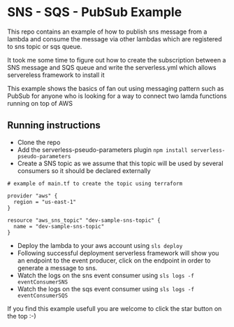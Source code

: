 # SNS - SQS - PubSub Example  
This repo contains an example of how to publish sns message from a lambda and consume the message via other lambdas which are registered to sns topic or sqs queue.

It took me some time to figure out how to create the subscription between a SNS message and SQS queue and write the serverless.yml which allows servereless framework to install it

This example shows the basics of fan out using messaging pattern such as PubSub for anyone who is looking for a way to connect two lamda functions running on top of AWS

## Running instructions

- Clone the repo
- Add the serverless-pseudo-parameters plugin
`
npm install serverless-pseudo-parameters
`
- Create a SNS topic as we assume that this topic will be used by several consumers so it should be declared externally
```
# example of main.tf to create the topic using terraform

provider "aws" {
  region = "us-east-1"
}

resource "aws_sns_topic" "dev-sample-sns-topic" {
  name = "dev-sample-sns-topic"
}
```
- Deploy the lambda to your aws account using
`
sls deploy
`
- Following successful deployment serverless framework will show you an endpoint to the event producer, click on the endpoint in order to generate a message to sns.
- Watch the logs on the sns event consumer using 
`
sls logs -f eventConsumerSNS
`
- Watch the logs on the sqs event consumer using 
`
sls logs -f eventConsumerSQS
`

If you find this example usefull you are welcome to click the star button on the top :-)
